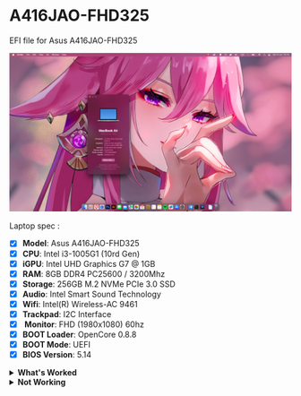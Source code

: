 # A416JAO-FHD325
EFI file for Asus A416JAO-FHD325

![Screenshot](/screenshotventura.png)

Laptop spec :
- [x] <b>Model</b>: Asus A416JAO-FHD325
- [x] <b>CPU</b>: Intel i3-1005G1 (10rd Gen)
- [x] <b>iGPU</b>: Intel UHD Graphics G7 @ 1GB
- [x] <b>RAM</b>: 8GB DDR4 PC25600 / 3200Mhz
- [x] <b>Storage</b>: 256GB M.2 NVMe PCIe 3.0 SSD
- [x] <b>Audio</b>: Intel Smart Sound Technology
- [x] <b>Wifi</b>: Intel(R) Wireless-AC 9461 
- [x] <b>Trackpad</b>: I2C Interface
- [x] <b> Monitor</b>: FHD (1980x1080) 60hz
- [x] <b>BOOT Loader</b>: OpenCore 0.8.8
- [x] <b>BOOT Mode</b>: UEFI
- [x] <b>BIOS Version</b>: 5.14

<details>
<summary><strong> What's Worked </strong></summary>
<br>

| Feature                              | Status | Dependency          |
| :----------------------------------- | ------ | ------------------- |
| QE/CI Enabled Graphics               | ✅ | Config Inject + WhateverGreen.kext |
| Brightness Adjustments               | ✅   | BrightnessAdjust.kext + WhateverGreen.kext |
| CPU Power Management               | ✅   | CPUFriend.kext Costum |
| Audio (C-Media(R))     | ✅  | UTBMap.kext + USBToolBox.kext |
| Trackpad ASUEI2C    | ✅   | VoodoI2C.kext + VoodoI2CHID.kext |
| FN Keys                 | ✅   | DSDT Patch |
| Keyboard backlight      | ✅ | AsusSMC.kext + DSDT Patch |
| Battery Indicator                    | ✅   | ECEnabler.kext + Lilu.kext |
| USB 3.0 and Type-C         | ✅   | SSDT Patch |
| Sleep,Restart and Shutdown                      | ✅   | DSDT Patch |

</details>

<details>
<summary><strong> Not Working </strong></summary>
<br>

| Feature                              | Status | Dependency          |
| :----------------------------------- | ------ | ------------------- |
| Builtin WebCam              | ❌   | Feature = Bugs |
| HDMI out                | ❌   | Icelake lmao |


</details>


